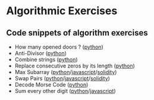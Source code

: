 # Algorithmic Exercises

## Code snippets of algorithm exercises

+ How many opened doors ? ([python](../main/how_many_opened_doors.py))
+ Anti-Divisor ([python](../main/anti_divisor.py))
+ Combine strings ([python](../main/combine_strings.py))
+ Replace consecutive zeros by its length ([python](../main/replace_consecutive_zeros_by_its_length.py))
+ Max Subarray ([python](../main/max_subarray.py)/[javascript](../main/maxSubarray.js)/[solidity](../main/maxSubarray.sol))
+ Swap Pairs ([python](../main/swap_pairs.py)/[javascript](../main/swapPairs.js)/[solidity](../main/swapPairs.sol))
+ Decode Morse Code ([python](../main/decode_morse_code.py))
+ Sum every other digit ([python](../main/sum_every_other.py)/[javascript](../main/sumEveryOther.js))
